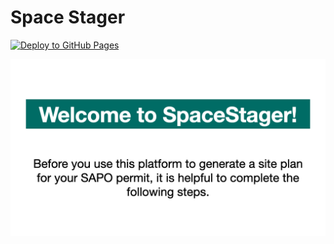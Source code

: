 # Space Stager
[![Deploy to GitHub Pages](https://github.com/pendulating/space-stager/actions/workflows/deploy.yml/badge.svg)](https://github.com/pendulating/space-stager/actions/workflows/deploy.yml)

![SAPO Walkthrough](public/data/guides/sapo_walkthrough_15fps.gif)
